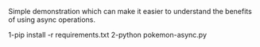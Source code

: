 Simple demonstration which can make it easier to understand the benefits of using async operations.

1-pip install -r requirements.txt
2-python pokemon-async.py